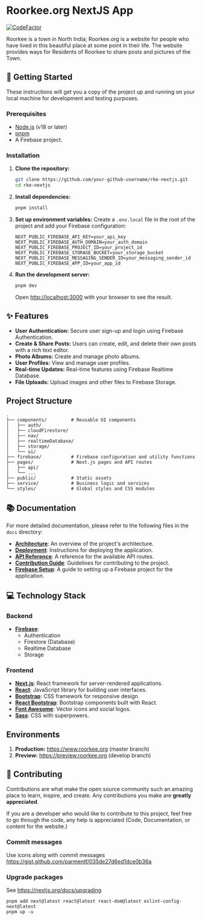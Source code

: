 # Roorkee.org NextJS App

[![CodeFactor](https://www.codefactor.io/repository/github/amitrke/rke-nextjs/badge)](https://www.codefactor.io/repository/github/amitrke/rke-nextjs)


Roorkee is a town in North India; Roorkee.org is a website for people who have lived in this beautiful place at some point in their life.
The website provides ways for Residents of Roorkee to share posts and pictures of the Town.

## 🚀 Getting Started

These instructions will get you a copy of the project up and running on your local machine for development and testing purposes.

### Prerequisites

- [Node.js](https://nodejs.org/en/) (v18 or later)
- [pnpm](https://pnpm.io/installation)
- A Firebase project.

### Installation

1.  **Clone the repository:**
    ```bash
    git clone https://github.com/your-github-username/rke-nextjs.git
    cd rke-nextjs
    ```

2.  **Install dependencies:**
    ```bash
    pnpm install
    ```

3.  **Set up environment variables:**
    Create a `.env.local` file in the root of the project and add your Firebase configuration:
    ```
    NEXT_PUBLIC_FIREBASE_API_KEY=your_api_key
    NEXT_PUBLIC_FIREBASE_AUTH_DOMAIN=your_auth_domain
    NEXT_PUBLIC_FIREBASE_PROJECT_ID=your_project_id
    NEXT_PUBLIC_FIREBASE_STORAGE_BUCKET=your_storage_bucket
    NEXT_PUBLIC_FIREBASE_MESSAGING_SENDER_ID=your_messaging_sender_id
    NEXT_PUBLIC_FIREBASE_APP_ID=your_app_id
    ```

4.  **Run the development server:**
    ```bash
    pnpm dev
    ```
    Open [http://localhost:3000](http://localhost:3000) with your browser to see the result.

## ✨ Features

-   **User Authentication:** Secure user sign-up and login using Firebase Authentication.
-   **Create & Share Posts:** Users can create, edit, and delete their own posts with a rich text editor.
-   **Photo Albums:** Create and manage photo albums.
-   **User Profiles:** View and manage user profiles.
-   **Real-time Updates:** Real-time features using Firebase Realtime Database.
-   **File Uploads:** Upload images and other files to Firebase Storage.

## Project Structure

```
.
├── components/         # Reusable UI components
│   ├── auth/
│   ├── cloudFirestore/
│   ├── nav/
│   ├── realtimeDatabase/
│   ├── storage/
│   └── ui/
├── firebase/           # Firebase configuration and utility functions
├── pages/              # Next.js pages and API routes
│   ├── api/
│   └── ...
├── public/             # Static assets
├── service/            # Business logic and services
└── styles/             # Global styles and CSS modules
```

## 📚 Documentation

For more detailed documentation, please refer to the following files in the `docs` directory:

-   [**Architecture**](./docs/architecture.md): An overview of the project's architecture.
-   [**Deployment**](./docs/deployment.md): Instructions for deploying the application.
-   [**API Reference**](./docs/api-reference.md): A reference for the available API routes.
-   [**Contribution Guide**](./docs/contribution-guide.md): Guidelines for contributing to the project.
-   [**Firebase Setup**](./docs/firebase-setup.md): A guide to setting up a Firebase project for the application.

## 💻 Technology Stack

### Backend

-   **[Firebase](https://firebase.google.com/)**:
    -   Authentication
    -   Firestore (Database)
    -   Realtime Database
    -   Storage

### Frontend

-   **[Next.js](https://nextjs.org/)**: React framework for server-rendered applications.
-   **[React](https://reactjs.org/)**: JavaScript library for building user interfaces.
-   **[Bootstrap](https://getbootstrap.com/)**: CSS framework for responsive design.
-   **[React Bootstrap](https://react-bootstrap.github.io/)**: Bootstrap components built with React.
-   **[Font Awesome](https://fontawesome.com/)**: Vector icons and social logos.
-   **[Sass](https://sass-lang.com/)**: CSS with superpowers.

## Environments

1.  **Production:** https://www.roorkee.org (master branch)
2.  **Preview:** https://preview.roorkee.org (develop branch)

## 🤝 Contributing

Contributions are what make the open source community such an amazing place to learn, inspire, and create. Any contributions you make are **greatly appreciated**.

If you are a developer who would like to contribute to this project, feel free to go through the code, any help is appreciated (Code, Documentation, or content for the website.)

### Commit messages

Use icons along with commit messages https://gist.github.com/parmentf/035de27d6ed1dce0b36a

### Upgrade packages

See https://nextjs.org/docs/upgrading

```
pnpm add next@latest react@latest react-dom@latest eslint-config-next@latest
pnpm up -u
```
